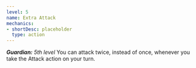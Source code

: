 ```yaml
---
level: 5
name: Extra Attack
mechanics:
- shortDesc: placeholder
  type: action
---
```

_**Guardian:** 5th level_
You can attack twice, instead of once, whenever you take the Attack action on your turn.